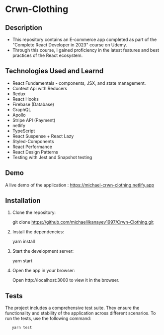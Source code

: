 # Crwn-Clothing

## Description

- This repository contains an E-commerce app completed as part of the "Complete React Developer in 2023" course on Udemy.
- Through this course, I gained proficiency in the latest features and best practices of the React ecosystem.

## Technologies Used and Learnd

- React Fundamentals - components, JSX, and state management.
- Context Api with Reducers
- Redux
- React Hooks
- Firebase (Database)
- GraphQL
- Apollo
- Stripe API (Payment)
- netlify
- TypeScript
- React Suspense + React Lazy
- Styled-Components
- React Performance
- React Design Patterns
- Testing with Jest and Snapshot testing

## Demo

A live demo of the application : https://michael-crwn-clothing.netlify.app

## Installation

1. Clone the repository:

   git clone https://github.com/michaelilkanayev1997/Crwn-Clothing.git

2. Install the dependencies:

   yarn install

3. Start the development server:

   yarn start

4. Open the app in your browser:

   Open http://localhost:3000 to view it in the browser.

## Tests

The project includes a comprehensive test suite. They ensure the functionality and stability of the application across different scenarios. To run the tests, use the following command:

       yarn test
